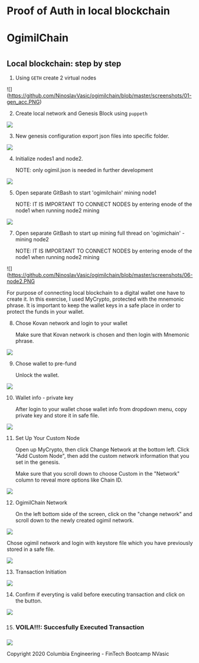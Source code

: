 <h1>Proof of Auth in local blockchain</h1>

<h1> OgimilChain<h1>



<h2>Local blockchain: step by step</h2>


1.  <p>Using <code>GETH</code> create 2 virtual nodes</p>

![] (https://github.com/NinoslavVasic/ogimilchain/blob/master/screenshots/01-gen_acc.PNG)


2.  <p>Create local network and Genesis Block using <code>puppeth</code></p>


![](https://github.com/NinoslavVasic/ogimilchain/blob/master/screenshots/02-puppeth_og.PNG)


3. <p> New genesis configuration export json files into specific folder. </p>


![](https://github.com/NinoslavVasic/ogimilchain/blob/master/screenshots/03-add_acc_exp_gen.PNG)


4. <p> Initialize nodes1 and node2. <p>
   <p> NOTE: only ogimil.json is needed in further development</p>


![](https://github.com/NinoslavVasic/ogimilchain/blob/master/screenshots/04-init_nodes.PNG)


5. <p> Open separate GitBash to start 'ogimilchain' mining node1 <p>

   <p> NOTE: IT IS IMPORTANT TO CONNECT NODES  by entering enode of the node1 when running node2 mining </p>


![](https://github.com/NinoslavVasic/ogimilchain/blob/master/screenshots/05-node1.PNG)

7. <p> Open separate GitBash to start up mining full thread on 'ogimichain' - mining node2 </p>

   <p> NOTE: IT IS IMPORTANT TO CONNECT NODES  by entering enode of the node1 when running node2 mining</p>

![](https://github.com/NinoslavVasic/ogimilchain/blob/master/screenshots/06-node2.PNG

   <p> For purpose of connecting local blockchain to a digital wallet one have to create it. In this exercise, I used MyCrypto, protected with the mnemonic phrase. It is important to keep the wallet keys in a safe place in order to protect the funds in your wallet.</p>

8. <p>  Chose Kovan network and login to your wallet </p>
   <p> Make sure that Kovan  network is chosen and then login with Mnemonic phrase. </p>


![](https://github.com/NinoslavVasic/RocketChain/blob/master/Screenshots1/9_mycrypto.png)

9. <p> Chose wallet to pre-fund </p>

   <p> Unlock the wallet. </p>

![](https://github.com/NinoslavVasic/RocketChain/blob/master/Screenshots1/10_mn_login.png)

10. <p> Wallet info - private key </p>
    <p> After login to your wallet chose wallet info from dropdown menu, copy private key and store it in safe file.  </p>

![](https://github.com/NinoslavVasic/RocketChain/blob/master/Screenshots1/11_wallet_priv_key.png)

11. <p> Set Up Your Custom Node </p>

    <p> Open up MyCrypto, then click Change Network at the bottom left. Click "Add Custom Node", then add the custom network information that you set in the genesis.</p>

    <p>Make sure that you scroll down to choose Custom in the "Network" column to reveal more options like Chain ID.</p>


![](https://github.com/NinoslavVasic/ogimilchain/blob/master/screenshots/08-set_node.PNG)

12. <p> OgimilChain Network </p>

    <p> On the left bottom side of the screen, click on the "change network" and scroll down to the newly created ogimil network.  </p>

![](https://github.com/NinoslavVasic/ogimilchain/blob/master/screenshots/09-keystore_login.PNG)

   
   <p> Chose ogimil network and login with keystore file which you have previously stored in a safe file.  </p>

![](https://github.com/NinoslavVasic/ogimilchain/blob/master/screenshots/10-login2.PNG)



13. <p> Transaction Initiation </p>


![](https://github.com/NinoslavVasic/ogimilchain/blob/master/screenshots/11-initiate_tx.PNG)

14. <p> Confirm if everyting is valid before executing transaction and click on the button. </p>

![](https://github.com/NinoslavVasic/ogimilchain/blob/master/screenshots/12-conf_tx.PNG)


15. <h3> VOILA!!!: Succesfully Executed Transaction <h3>

![](https://github.com/NinoslavVasic/ogimilchain/blob/master/screenshots/13-status_tx.PNG)



<footer>
    
Copyright 2020 Columbia Engineering - FinTech Bootcamp NVasic
    
    
</footer>




